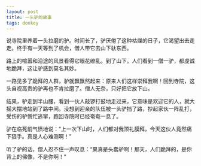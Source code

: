 ```yaml
---
layout: post
title: 一头驴的故事
tags: donkey
---
```


说寺院里养着一头拉磨的驴。时间长了，驴厌倦了这种枯燥的日子，它渴望出去走走。终于有一天等到了机会，僧人带它去山下驮东西。

路上的喧嚣和沿途的风景看得它眼花缭乱。到了山下，人们看到一僧一驴，都虔诚地跪拜，这让驴感到莫名其妙。

一路见多了跪拜的人群，驴就飘飘然起来：原来人们这样崇拜我啊！回到寺院，这头自视高贵的驴再也不肯拉磨了。僧人无奈，只好把它放下山。

结果，驴走到半山腰，看到一伙人敲锣打鼓地走过来，它意味是欢迎它的人，就大摇大摆地站到了路中间。没想到迎亲的队伍被一头驴挡了路，抄起家伙一阵乱打，受伤的驴慌忙逃窜，跑回寺院时已经奄奄一息了。

驴在临死前气愤地说：“上一次下山时，人们都对我顶礼膜拜，今天这伙人竟然痛下狠手。真是人心难测啊！”

听了驴的话，僧人忍不住一声叹息：“果真是头蠢驴啊！那天，人们跪拜的，是你背上的佛像，不是你啊！”